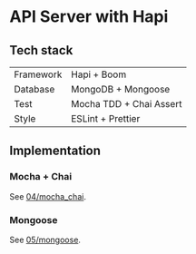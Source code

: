 # API Server with Hapi

## Tech stack

|           |                         |
| --------- | ----------------------- |
| Framework | Hapi + Boom             |
| Database  | MongoDB + Mongoose      |
| Test      | Mocha TDD + Chai Assert |
| Style     | ESLint + Prettier       |

## Implementation

### Mocha + Chai

See [04/mocha_chai](../../04/mocha_chai).

### Mongoose

See [05/mongoose](../../05/mongoose).
